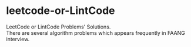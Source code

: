 # leetcode-or-LintCode
LeetCode or LintCode Problems' Solutions.  
There are several algorithm problems which appears frequently in FAANG interview.
